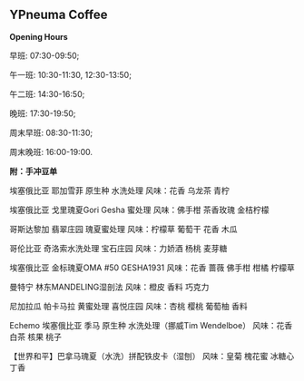 ## YPneuma Coffee

**Opening Hours**

早班:  07:30-09:50; 

午一班:  10:30-11:30, 12:30-13:50;

午二班:  14:30-16:50; 

晚班:  17:30-19:50; 

周末早班:  08:30-11:30; 

周末晚班:  16:00-19:00. 

**附：手冲豆单**

埃塞俄比亚 耶加雪菲 原生种 水洗处理
风味：花香 乌龙茶 青柠

埃塞俄比亚 戈里瑰夏Gori Gesha 蜜处理
风味：佛手柑 茶香玫瑰 金桔柠檬

哥斯达黎加 翡翠庄园 瑰夏蜜处理
风味：柠檬草 葡萄干 花香 木瓜

哥伦比亚 奇洛索水洗处理 宝石庄园
风味：力娇酒 杨桃 麦芽糖

埃塞俄比亚 金标瑰夏OMA #50 GESHA1931
风味：花香 蔷薇 佛手柑 柑橘 柠檬草

曼特宁 林东MANDELING湿剖法
风味：橙皮 香料 巧克力

尼加拉瓜 帕卡马拉 黄蜜处理 喜悦庄园
风味：杏桃 樱桃 葡萄柚 香料

Echemo 埃塞俄比亚 季马 原生种 水洗处理（挪威Tim Wendelboe）
风味：花香 白茶 核果 桃子

【世界和平】巴拿马瑰夏（水洗）拼配铁皮卡（湿刨）
风味：皇菊 槐花蜜 冰糖心 丁香
